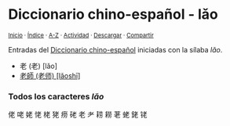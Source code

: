 # Diccionario chino-español - lǎo
<sup>[Inicio](../index.md) · [Índice](../indices/chino-espanol.md#sílaba-lao) · [A-Z](../indices/alfabetico.md) · [Actividad](../indices/actividad.md) · <a href="../indices/chino-espanol-lao3.html" download="jucardus-chino-espanol-lao3.html">Descargar</a> · [Compartir](https://x.com/intent/tweet?text=Entradas%20del%20Diccionario%20chino-espa%C3%B1ol%20iniciadas%20en%20%C2%ABl%C7%8Eo%C2%BB.%0A%E2%86%92%20https%3A%2F%2Fjucardus.github.io%2Findices%2Fchino-espanol-lao3.html%0A%0A%23chn_espnl_jucardus%20%23indcs_jucardus%0A%40jucardus)</sup>

Entradas del [Diccionario chino-español](../indices/chino-espanol.md#sílaba-lao) iniciadas con la sílaba _lǎo_.

* 老 (老) [lǎo]
* [老師 (老师) [lǎoshī]](../contenido/l/a/o/lao3-shi1.md)

### Todos los caracteres _lǎo_

佬 咾 姥 恅 栳 狫 痨 硓 老 耂 耢 耮 荖 蛯 銠 铑
